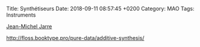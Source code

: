 Title:  Synthétiseurs
Date:   2018-09-11 08:57:45 +0200
Category: MAO
Tags: Instruments


[Jean-Michel Jarre](https://www.youtube.com/watch?v=ctOhwRGdVvo)

<http://floss.booktype.pro/pure-data/additive-synthesis/>
